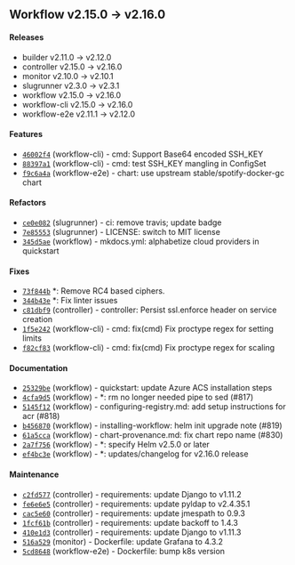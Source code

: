 ## Workflow v2.15.0 -> v2.16.0

#### Releases

- builder v2.11.0 -> v2.12.0
- controller v2.15.0 -> v2.16.0
- monitor v2.10.0 -> v2.10.1
- slugrunner v2.3.0 -> v2.3.1
- workflow v2.15.0 -> v2.16.0
- workflow-cli v2.15.0 -> v2.16.0
- workflow-e2e v2.11.1 -> v2.12.0

#### Features

- [`46002f4`](https://github.com/deisthree/workflow-cli/commit/46002f4440bfbb2614f779375ba12d6a3e0cf80b) (workflow-cli) - cmd: Support Base64 encoded SSH_KEY
- [`88397a1`](https://github.com/deisthree/workflow-cli/commit/88397a12bf716d788c7b5468d9833a448452d39f) (workflow-cli) - cmd: test SSH_KEY mangling in ConfigSet
- [`f9c6a4a`](https://github.com/deisthree/workflow-e2e/commit/f9c6a4aa43d990f59e68a0cd40de4f46864584d2) (workflow-e2e) - chart: use upstream stable/spotify-docker-gc chart

#### Refactors

- [`ce0e082`](https://github.com/deisthree/slugrunner/commit/ce0e082a17831285d1fbaf6cd08875a948a64697) (slugrunner) - ci: remove travis; update badge
- [`7e85553`](https://github.com/deisthree/slugrunner/commit/7e85553cf3a197fc62b706df4262404cf92b37b3) (slugrunner) - LICENSE: switch to MIT license
- [`345d5ae`](https://github.com/deisthree/workflow/commit/345d5aec07f64c04ccdf0f4fd1ad4622cf89b4b4) (workflow) - mkdocs.yml: alphabetize cloud providers in quickstart

#### Fixes

- [`73f844b`](https://github.com/deisthree/builder/commit/73f844b5a8ac61f5f54422d34b779728db679bf3) *: Remove RC4 based ciphers.
- [`344b43e`](https://github.com/deisthree/builder/commit/344b43e4c6e4f350706121300910e24160d78b8d) *: Fix linter issues
- [`c81dbf9`](https://github.com/deisthree/controller/commit/c81dbf97827adf7fd54c9d8a9f055b92211f295e) (controller) - controller: Persist ssl.enforce header on service creation
- [`1f5e242`](https://github.com/deisthree/workflow-cli/commit/1f5e2424947e75aba94158941d058e589d779916) (workflow-cli) - cmd: fix(cmd) Fix proctype regex for setting limits
- [`f82cf83`](https://github.com/deisthree/workflow-cli/commit/f82cf8373b2742ac4a354220dd25a458c9bf160d) (workflow-cli) - cmd: fix(cmd) Fix proctype regex for scaling

#### Documentation

- [`25329be`](https://github.com/deisthree/workflow/commit/25329be86bec3bd8b2b9d0dc0ba92c56775284fa) (workflow) - quickstart: update Azure ACS installation steps
- [`4cfa9d5`](https://github.com/deisthree/workflow/commit/4cfa9d589312e336544ae7dc44bfed09e1a61aab) (workflow) - *: rm no longer needed pipe to sed (#817)
- [`5145f12`](https://github.com/deisthree/workflow/commit/5145f123417126f7a84873a55ca7db46d59ee1f1) (workflow) - configuring-registry.md: add setup instructions for acr (#818)
- [`b456870`](https://github.com/deisthree/workflow/commit/b4568706a37b33de33a1fe61ee6040d978fb095a) (workflow) - installing-workflow: helm init upgrade note (#819)
- [`61a5cca`](https://github.com/deisthree/workflow/commit/61a5cca8b08f50eb08c2f3f1b1324babe8f8d26d) (workflow) - chart-provenance.md: fix chart repo name (#830)
- [`2a7f756`](https://github.com/deisthree/workflow/commit/2a7f756f883107a0dcc7e0e8aee9d74bb9914f36) (workflow) - *: specify Helm v2.5.0 or later
- [`ef4bc3e`](https://github.com/deisthree/workflow/commit/ef4bc3eae925558107cb269e5f8b09338a469ee2) (workflow) - *: updates/changelog for v2.16.0 release

#### Maintenance

- [`c2fd577`](https://github.com/deisthree/controller/commit/c2fd5775ee28f0bed00014f0c6b8d2693f14927b) (controller) - requirements: update Django to v1.11.2
- [`fe6e6e5`](https://github.com/deisthree/controller/commit/fe6e6e5280a83209b626d10492d07073b027ac52) (controller) - requirements: update pyldap to v2.4.35.1
- [`cac5e60`](https://github.com/deisthree/controller/commit/cac5e602b617c4fd26737f11e87ff10601192146) (controller) - requirements: update jmespath to 0.9.3
- [`1fcf61b`](https://github.com/deisthree/controller/commit/1fcf61bb7e33dc6da54f6a0d1b1918abab5255ba) (controller) - requirements: update backoff to 1.4.3
- [`410e1d3`](https://github.com/deisthree/controller/commit/410e1d38f94dede6bab8fc4412380073b638be26) (controller) - requirements: update Django to v1.11.3
- [`516a529`](https://github.com/deisthree/monitor/commit/516a5291aac544c7bd79a30c276be48d44174343) (monitor) - Dockerfile: update Grafana to 4.3.2
- [`5cd8648`](https://github.com/deisthree/workflow-e2e/commit/5cd8648b3dc056784e0adc1d52e1b185a6af8adc) (workflow-e2e) - Dockerfile: bump k8s version
